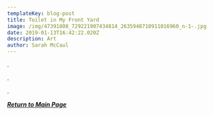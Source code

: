 ```yaml
---
templateKey: blog-post
title: Toilet in My Front Yard
image: /img/47391808_729221907434814_2635948710911016960_n-1-.jpg
date: 2019-01-13T16:42:22.020Z
description: Art
author: Sarah McCaul
---
```

.

.

.

__[_Return to Main Page_](https://feministtoilet.netlify.com/)__
